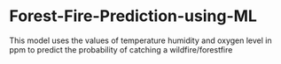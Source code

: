 # Forest-Fire-Prediction-using-ML
This model uses the values of temperature humidity and oxygen level in ppm to predict the probability of catching a wildfire/forestfire
